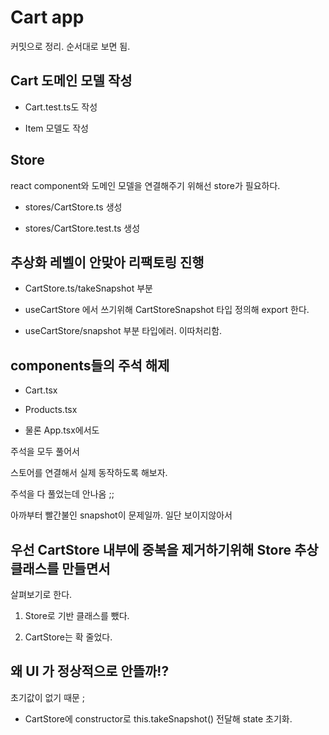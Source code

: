 # Cart app

커밋으로 정리. 순서대로 보면 됨.

## Cart 도메인 모델 작성

- Cart.test.ts도 작성

- Item 모델도 작성

## Store

react component와 도메인 모델을 연결해주기 위해선 store가 필요하다.

- stores/CartStore.ts 생성

- stores/CartStore.test.ts 생성

## 추상화 레벨이 안맞아 리팩토링 진행

- CartStore.ts/takeSnapshot 부분

- useCartStore 에서 쓰기위해 CartStoreSnapshot 타입 정의해 export 한다.

- useCartStore/snapshot 부분 타입에러. 이따처리함.

## components들의 주석 해제

- Cart.tsx

- Products.tsx

- 물론 App.tsx에서도

주석을 모두 풀어서

스토어를 연결해서 실제 동작하도록 해보자.

주석을 다 풀었는데 안나옴 ;;

아까부터 빨간불인 snapshot이 문제일까. 일단 보이지않아서

## 우선 CartStore 내부에 중복을 제거하기위해 Store 추상 클래스를 만들면서

살펴보기로 한다.

1. Store로 기반 클래스를 뺐다.

2. CartStore는 확 줄었다.

## 왜 UI 가 정상적으로 안뜰까!?

초기값이 없기 때문 ;

- CartStore에 constructor로 this.takeSnapshot() 전달해 state 초기화.
